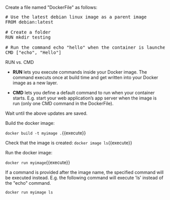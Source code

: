 
Create a file named "DockerFile" as follows:

<pre class="file" data-filename="Dockerfile" data-target="replace">
# Use the latest debian linux image as a parent image
FROM debian:latest

# Create a folder 
RUN mkdir testing

# Run the command echo "hello" when the container is launched
CMD ["echo", "Hello"]
</pre>

RUN vs. CMD
* **RUN** lets you execute commands inside  your Docker image. The command executs once at build time and get written into your Docker image as a new layer.

* **CMD** lets you define a default command to run when your container starts. E.g. start your web application’s app server when the image is run (only one CMD command in the DockerFile).


Wait until the above updates are saved. 

Build the docker image:

`docker build -t myimage .`{{execute}}


Check that the image is created:
`docker image ls`{{execute}}


Run the docker image:

`docker run myimage`{{execute}}

If a command is provided after the image name, the specified command will be executed instead. E.g. the following command will execute 'ls' instead of the "echo" command.

`docker run myimage ls`


